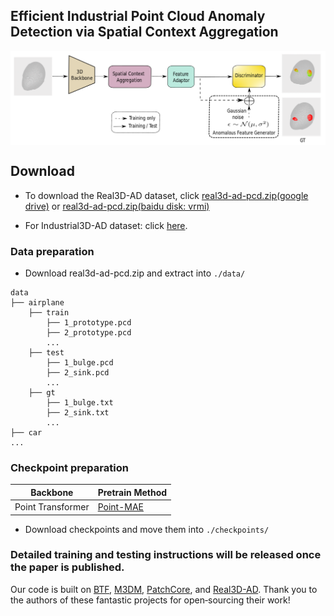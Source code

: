 ## Efficient Industrial Point Cloud Anomaly Detection via Spatial Context Aggregation

<img src="./doc/overview.png" width=900 alt="Real3D Dataset" align=center>

## Download

+ To download the Real3D-AD dataset, click [real3d-ad-pcd.zip(google drive)](https://drive.google.com/file/d/1oM4qjhlIMsQc_wiFIFIVBvuuR8nyk2k0/view?usp=sharing) or [real3d-ad-pcd.zip(baidu disk: vrmi)](https://pan.baidu.com/s/1orQY3DjR6Z0wazMNPysShQ)

+ For Industrial3D-AD dataset: click [here](https://drive.google.com/file/d/1ceazjhGExMzI48fJOv4gV-bPESyvOokf/view?usp=drive_link).

### Data preparation
- Download real3d-ad-pcd.zip and extract into `./data/`
```
data
├── airplane
    ├── train
        ├── 1_prototype.pcd
        ├── 2_prototype.pcd
        ...
    ├── test
        ├── 1_bulge.pcd
        ├── 2_sink.pcd
        ...
    ├── gt
        ├── 1_bulge.txt
        ├── 2_sink.txt
        ... 
├── car
...
```

### Checkpoint preparation

| Backbone          | Pretrain Method                                                                                                                                                                 |
| ----------------- | ------------------------------------------------------------------------------------------------------------------------------------------------------------------------------- |
| Point Transformer | [Point-MAE](https://github.com/Pang-Yatian/Point-MAE/releases/download/main/pretrain.pth)                                                                                       |

- Download checkpoints and move them into `./checkpoints/`

### Detailed training and testing instructions will be released once the paper is published.

Our code is built on [BTF](https://github.com/eliahuhorwitz/3D-ADS), [M3DM](https://github.com/nomewang/M3DM), [PatchCore](https://github.com/amazon-science/patchcore-inspection), and [Real3D-AD](https://github.com/M-3LAB/Real3D-AD). Thank you to the authors of these fantastic projects for open‑sourcing their work!

